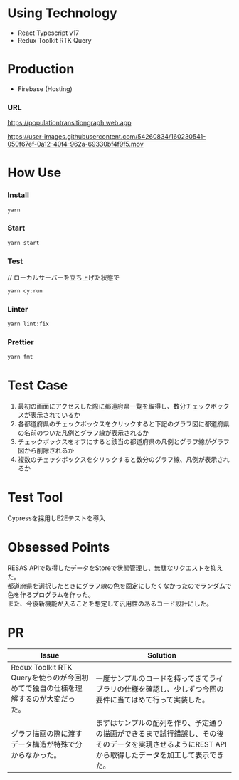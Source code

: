 # Using Technology
* React Typescript v17
* Redux Toolkit RTK Query

# Production
* Firebase (Hosting)

### URL
https://populationtransitiongraph.web.app

https://user-images.githubusercontent.com/54260834/160230541-050f67ef-0a12-40f4-962a-69330bf4f9f5.mov

# How Use
### Install
```bash
yarn
```

### Start
```bash
yarn start
```

### Test
// ローカルサーバーを立ち上げた状態で
```bash
yarn cy:run
```

### Linter
```bash
yarn lint:fix
```

### Prettier
```bash
yarn fmt
```

# Test Case
1. 最初の画面にアクセスした際に都道府県一覧を取得し、数分チェックボックスが表示されているか
2. 各都道府県のチェックボックスをクリックすると下記のグラフ図に都道府県の名前のついた凡例とグラフ線が表示されるか
3. チェックボックスをオフにすると該当の都道府県の凡例とグラフ線がグラフ図から削除されるか
4. 複数のチェックボックスをクリックすると数分のグラフ線、凡例が表示されるか

# Test Tool
Cypressを採用しE2Eテストを導入

# Obsessed Points
RESAS APIで取得したデータをStoreで状態管理し、無駄なリクエストを抑えた。  
都道府県を選択したときにグラフ線の色を固定にしたくなかったのでランダムで色を作るプログラムを作った。  
また、今後新機能が入ることを想定して汎用性のあるコード設計にした。  

# PR
| Issue | Solution |
----|---- 
| Redux Toolkit RTK Queryを使うのが今回初めてで独自の仕様を理解するのが大変だった。| 一度サンプルのコードを持ってきてライブラリの仕様を確認し、少しずつ今回の要件に当てはめて行って実装した。 |
| グラフ描画の際に渡すデータ構造が特殊で分からなかった。 | まずはサンプルの配列を作り、予定通りの描画ができるまで試行錯誤し、その後そのデータを実現させるようにREST APIから取得したデータを加工して表示できた。 |

